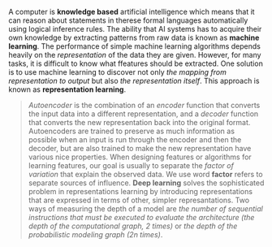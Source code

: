 A computer is **knowledge based** artificial intelligence which means that it can reason about statements in therese formal languages automatically using logical inference rules.
The ability that AI systems has to acquire their own knowledge by extracting patterns from raw data is known as **machine learning**.
The performance of simple machine learning algorithms depends heavily on the *representation* of the data they are given. However, for many tasks, it is difficult to know what ffeatures should be extracted. One solution is to use machine learning to discover not only *the mapping from representation to output* but also *the representation itself*. This approach is known as **representation learning**.
> *Autoencoder* is the combination of an *encoder* function that converts the input data into a different representation, and a *decoder* function that converts the new representation back into the original format. Autoencoders are trained to preserve as much information as possible when an input is run through the encoder and then the decoder, but are also trained to make the new representation have various nice properties. 
When designing features or algorithms for learning features, our goal is usually to separate the *factor of variation* that explain the observed data. We use word **factor** refers to separate sources of influence. 
**Deep learning** solves the sophisticated problem in representations learning by introducing representations that are expressed in terms of other, simpler represantations. 
Two ways of measuring the depth of a model are *the number of sequential instructions that must be executed to evaluate the architecture (the depth of the computational graph, 2 times)* or *the depth of the probabilistic modeling graph (2n times)*.
